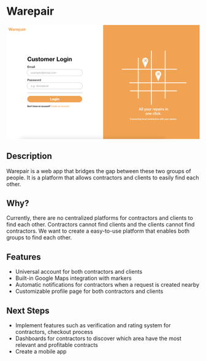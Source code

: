 # Warepair

![Login Page](imgs/1.png)

## Description
Warepair is a web app that bridges the gap between these two groups of people. It is a platform that allows contractors and clients to easily find each other.

## Why?
Currently, there are no centralized platforms for contractors and clients to find each other. Contractors cannot find clients and the clients cannot find contractors. We want to create a easy-to-use platform that enables both groups to find each other.
## Features
* Universal account for both contractors and clients
* Built-in Google Maps integration with markers
* Automatic notifications for contractors when a request is created nearby
* Customizable profile page for both contractors and clients

## Next Steps
* Implement features such as verification and rating system for contractors, checkout process
* Dashboards for contractors to discover which area have the most relevant and profitable contracts
* Create a mobile app